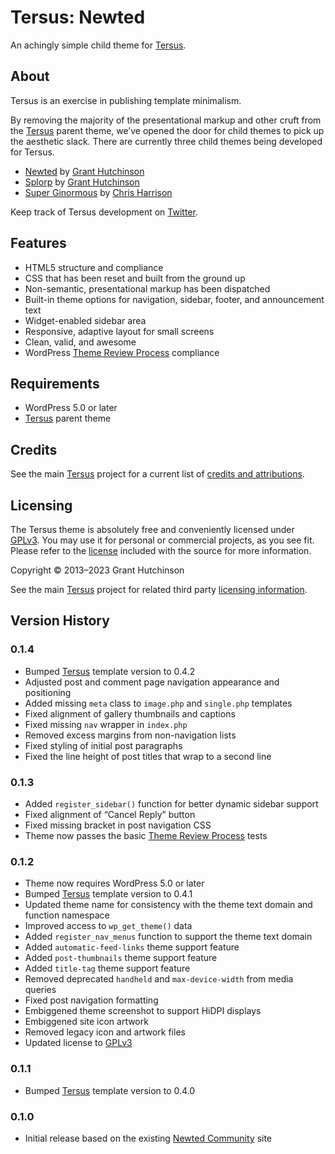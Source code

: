 
# Tersus: Newted

An achingly simple child theme for [Tersus](https://github.com/splorp/tersus/).


## About

Tersus is an exercise in publishing template minimalism.

By removing the majority of the presentational markup and other cruft from the [Tersus](https://github.com/splorp/tersus/) parent theme, we’ve opened the door for child themes to pick up the aesthetic slack. There are currently three child themes being developed for Tersus.

+ [Newted](https://github.com/splorp/newted/) by [Grant Hutchinson](https://splorp.me/)
+ [Splorp](https://github.com/splorp/splorp/) by [Grant Hutchinson](https://splorp.me/)
+ [Super Ginormous](https://github.com/cdharrison/super-ginormous) by [Chris Harrison](http://cdharrison.com/)

Keep track of Tersus development on [Twitter](https://twitter.com/tersustheme).


## Features

+ HTML5 structure and compliance
+ CSS that has been reset and built from the ground up
+ Non-semantic, presentational markup has been dispatched
+ Built-in theme options for navigation, sidebar, footer, and announcement text
+ Widget-enabled sidebar area
+ Responsive, adaptive layout for small screens
+ Clean, valid, and awesome
+ WordPress [Theme Review Process](https://make.wordpress.org/themes/handbook/review/) compliance


## Requirements

* WordPress 5.0 or later
* [Tersus](https://github.com/splorp/tersus/) parent theme


## Credits

See the main [Tersus](https://github.com/splorp/tersus/) project for a current list of [credits and attributions](https://github.com/splorp/tersus/#credits).


## Licensing

The Tersus theme is absolutely free and conveniently licensed under [GPLv3](https://www.gnu.org/licenses/gpl-3.0.html). You may use it for personal or commercial projects, as you see fit. Please refer to the [license](https://github.com/splorp/tersus/blob/master/license.txt) included with the source for more information.

Copyright © 2013–2023 Grant Hutchinson

See the main [Tersus](https://github.com/splorp/tersus/) project for related third party [licensing information](https://github.com/splorp/tersus/#licensing).


## Version History

### 0.1.4

+ Bumped [Tersus](https://github.com/splorp/tersus/) template version to 0.4.2
+ Adjusted post and comment page navigation appearance and positioning
+ Added missing `meta` class to `image.php` and `single.php` templates
+ Fixed alignment of gallery thumbnails and captions
+ Fixed missing `nav` wrapper in `index.php`
+ Removed excess margins from non-navigation lists
+ Fixed styling of initial post paragraphs
+ Fixed the line height of post titles that wrap to a second line

### 0.1.3

+ Added `register_sidebar()` function for better dynamic sidebar support
+ Fixed alignment of “Cancel Reply” button
+ Fixed missing bracket in post navigation CSS
+ Theme now passes the basic [Theme Review Process](https://make.wordpress.org/themes/handbook/review/) tests

### 0.1.2

+ Theme now requires WordPress 5.0 or later
+ Bumped [Tersus](https://github.com/splorp/tersus/) template version to 0.4.1
+ Updated theme name for consistency with the theme text domain and function namespace
+ Improved access to `wp_get_theme()` data
+ Added `register_nav_menus` function to support the theme text domain
+ Added `automatic-feed-links` theme support feature
+ Added `post-thumbnails` theme support feature
+ Added `title-tag` theme support feature
+ Removed deprecated `handheld` and `max-device-width` from media queries
+ Fixed post navigation formatting
+ Embiggened theme screenshot to support HiDPI displays
+ Embiggened site icon artwork
+ Removed legacy icon and artwork files
+ Updated license to [GPLv3](https://www.gnu.org/licenses/gpl-3.0.html)

### 0.1.1

+ Bumped [Tersus](https://github.com/splorp/tersus/) template version to 0.4.0

### 0.1.0

+ Initial release based on the existing [Newted Community](https://newted.org/) site
